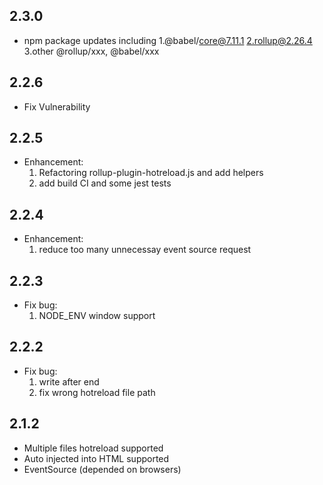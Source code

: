 ## 2.3.0
- npm package updates including
  1.@babel/core@7.11.1
  2.rollup@2.26.4
  3.other @rollup/xxx,  @babel/xxx

## 2.2.6
- Fix Vulnerability

## 2.2.5
- Enhancement:
  1. Refactoring rollup-plugin-hotreload.js and add helpers
  2. add build CI and some jest tests

## 2.2.4
- Enhancement:
  1. reduce too many unnecessay event source request
  
## 2.2.3
- Fix bug:
  1. NODE_ENV window support

## 2.2.2
- Fix bug: 
  1. write after end  
  2. fix wrong hotreload file path


## 2.1.2
- Multiple files hotreload supported
- Auto injected into HTML supported
- EventSource (depended on browsers)
